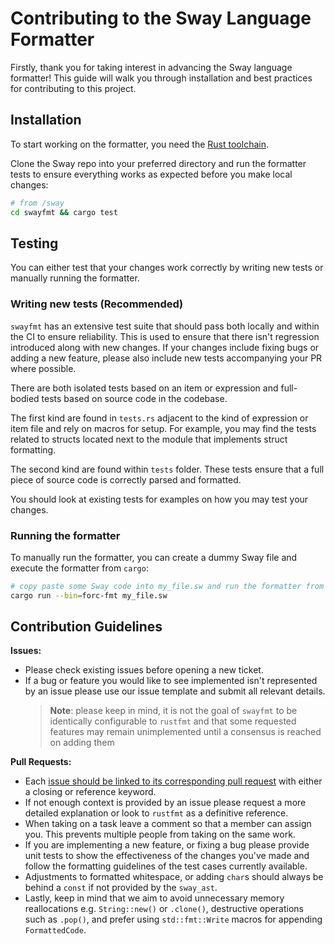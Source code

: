 # Contributing to the Sway Language Formatter

Firstly, thank you for taking interest in advancing the Sway language formatter! This guide will walk you through installation and best practices for contributing to this project.

## Installation

To start working on the formatter, you need the [Rust toolchain](https://www.rust-lang.org/tools/install).

Clone the Sway repo into your preferred directory and run the formatter tests to ensure everything works as expected before you make local changes:

```sh
# from /sway
cd swayfmt && cargo test
```

## Testing

You can either test that your changes work correctly by writing new tests or manually running the formatter.

### Writing new tests (Recommended)

`swayfmt` has an extensive test suite that should pass both locally and within the CI to ensure reliability. This is used
to ensure that there isn't regression introduced along with new changes. If your changes include fixing bugs or adding
a new feature, please also include new tests accompanying your PR where possible.

There are both isolated tests based on an item or expression and full-bodied tests based on source code in the codebase.

The first kind are found in `tests.rs` adjacent to the kind of expression or item file and rely on macros for setup.
For example, you may find the tests related to structs located next to the module that implements struct formatting.

The second kind are found within `tests` folder. These tests ensure that a full piece of source code is correctly parsed and
formatted.

You should look at existing tests for examples on how you may test your changes.

### Running the formatter

To manually run the formatter, you can create a dummy Sway file and execute the formatter from `cargo`:

```sh
# copy paste some Sway code into my_file.sw and run the formatter from cargo
cargo run --bin=forc-fmt my_file.sw
```

## Contribution Guidelines

**Issues:**

- Please check existing issues before opening a new ticket.
- If a bug or feature you would like to see implemented isn't represented by an issue please use our issue template and submit all relevant details.
  > **Note**: please keep in mind, it is not the goal of `swayfmt` to be identically configurable to `rustfmt` and that some requested features may remain unimplemented until a consensus is reached on adding them

**Pull Requests:**

- Each [issue should be linked to its corresponding pull request](https://docs.github.com/en/issues/tracking-your-work-with-issues/linking-a-pull-request-to-an-issue) with either a closing or reference keyword.
- If not enough context is provided by an issue please request a more detailed explanation or look to `rustfmt` as a definitive reference.
- When taking on a task leave a comment so that a member can assign you. This prevents multiple people from taking on the same work.
- If you are implementing a new feature, or fixing a bug please provide unit tests to show the effectiveness of the changes you've made and follow the formatting guidelines of the test cases currently available.
- Adjustments to formatted whitespace, or adding `char`s should always be behind a `const` if not provided by the `sway_ast`.
- Lastly, keep in mind that we aim to avoid unnecessary memory reallocations e.g. `String::new()` or `.clone()`, destructive operations such as `.pop()`, and prefer using `std::fmt::Write` macros for appending `FormattedCode`.
